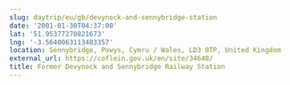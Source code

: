 ```yaml
---
slug: daytrip/eu/gb/devynock-and-sennybridge-station
date: '2001-01-30T04:37:00'
lat: '51.95377270821673'
lng: '-3.5640063113403357'
location: Sennybridge, Powys, Cymru / Wales, LD3 8TP, United Kingdom
external_url: https://coflein.gov.uk/en/site/34648/
title: Former Devynock and Sennybridge Railway Station
---
```



